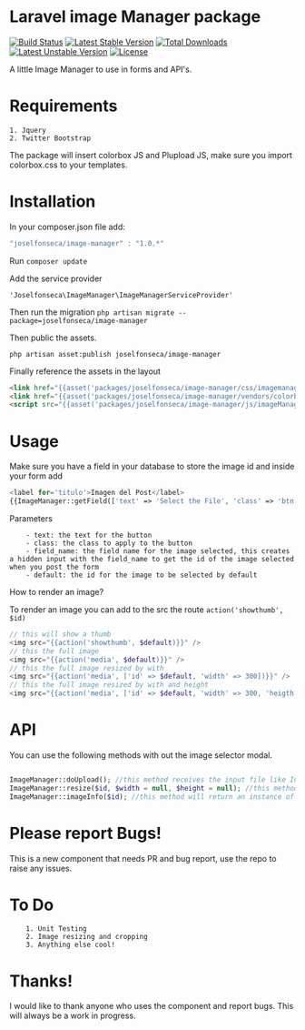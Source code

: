 Laravel image Manager package 
=============================

[![Build Status](https://travis-ci.org/joselfonseca/image-manager.svg?branch=master)](https://travis-ci.org/joselfonseca/image-manager)
[![Latest Stable Version](https://poser.pugx.org/joselfonseca/image-manager/v/stable.svg)](https://packagist.org/packages/joselfonseca/image-manager) 
[![Total Downloads](https://poser.pugx.org/joselfonseca/image-manager/downloads.svg)](https://packagist.org/packages/joselfonseca/image-manager) 
[![Latest Unstable Version](https://poser.pugx.org/joselfonseca/image-manager/v/unstable.svg)](https://packagist.org/packages/joselfonseca/image-manager) 
[![License](https://poser.pugx.org/joselfonseca/image-manager/license.svg)](https://packagist.org/packages/joselfonseca/image-manager)

A little Image Manager to use in forms and API's.

Requirements
============================
    1. Jquery
    2. Twitter Bootstrap

The package will insert colorbox JS and Plupload JS, make sure you import colorbox.css to your templates.


Installation
============================
In your composer.json file add:

```js
"joselfonseca/image-manager" : "1.0.*"
```

Run `composer update`

Add the service provider

`'Joselfonseca\ImageManager\ImageManagerServiceProvider'`

Then run the migration
`php artisan migrate --package=joselfonseca/image-manager`

Then public the assets.

`php artisan asset:publish joselfonseca/image-manager`

Finally reference the assets in the layout

```html
<link href="{{asset('packages/joselfonseca/image-manager/css/imagemanager.css')}}" rel="stylesheet">
<link href="{{asset('packages/joselfonseca/image-manager/vendors/colorbox/colorbox.css')}}" rel="stylesheet">
<script src="{{asset('packages/joselfonseca/image-manager/js/imageManager.min.js')}}"></script>
```

Usage
================================

Make sure you have a field in your database to store the image id and inside your form add

```php
<label for='titulo'>Imagen del Post</label>
{{ImageManager::getField(['text' => 'Select the File', 'class' => 'btn btn-primary', 'field_name' => 'your_field_name', 'default' => '12'])}}
```

Parameters
```
    - text: the text for the button
    - class: the class to apply to the button
    - field_name: the field name for the image selected, this creates a hidden input with the field_name to get the id of the image selected when you post the form
    - default: the id for the image to be selected by default
```

How to render an image?

To render an image you can add to the src the route `action('showthumb', $id)`

```php
// this will show a thumb
<img src="{{action('showthumb', $default)}}" />
// this the full image
<img src="{{action('media', $default)}}" />
// this the full image resized by with
<img src="{{action('media', ['id' => $default, 'width' => 300])}}" />
// this the full image resized by with and height
<img src="{{action('media', ['id' => $default, 'width' => 300, 'heigth' => 300])}}" />
```

API
===============================

You can use the following methods with out the image selector modal.

```php

ImageManager::doUpload(); //this method receives the input file like Input::file('file')
ImageManager::resize($id, $width = null, $height = null); //this method will render the image according to the parameters
ImageManager::imageInfo($id); //this method will return an instance of Joselfonseca\ImageManager\Models\ImageManagerFiles which is the eloquent model for the image_manager_files table for the id given.

```

Please report Bugs!
===============================

This is a new component that needs PR and bug report, use the repo to raise any issues.

To Do
================================
```
    1. Unit Testing
    2. Image resizing and cropping
    3. Anything else cool!
```

Thanks!
================================

I would like to thank anyone who uses the component and report bugs. This will always be a work in progress.
